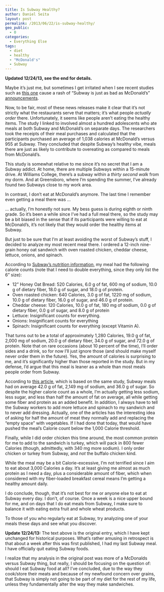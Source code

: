 ```yaml
---
title: Is Subway Healthy?
author: Daniel Seita
layout: post
permalink: /2013/06/22/is-subway-healthy/
geo_public:
  - 0
categories:
  - Everything Else
tags:
  - diet
  - healthy
  - "McDonald's"
  - Subway
---
```

**Updated 12/24/13, see the end for details.**

Maybe it&#8217;s just me, but sometimes I get irritated when I see recent studies such as [this
one][1] cause a rash of &#8220;Subway is just as bad as McDonald&#8217;s&#8221;
[announcements][2].

Now, to be fair, most of these news releases make it clear that it&#8217;s not strictly what the
restaurants serve that matters; it&#8217;s what people *actually order* there. Unfortunately, it
seems like people aren&#8217;t eating the healthy items. The study I linked to involved almost a
hundred adolescents who ate meals at both Subway and McDonald&#8217;s on separate days. The
researchers took the receipts of their meal purchases and calculated that the participants purchased
an average of 1,038 calories at McDonald&#8217;s versus 955 at Subway. They concluded that despite
Subway&#8217;s healthy vibe, meals there are just as likely to contribute to overeating as compared
to meals from McDonald&#8217;s.

<!--more-->

This study is somewhat relative to me since it&#8217;s no secret that I am a Subway addict. At home,
there are multiple Subways within a 15-minute drive. At Williams College, there&#8217;s a subway
within a *thirty second walk* from my dorm. And at Greensboro, where I&#8217;m spending the
summer, I&#8217;ve already found two Subways close to my work area.

In contrast, I don&#8217;t eat at McDonald&#8217;s anymore. The last time I remember even getting a
meal there was &#8230;

&#8230; actually, I&#8217;m honestly not sure. My bess guess is during eighth or ninth grade. So
it&#8217;s been a while since I&#8217;ve had a full meal there, so the study may be a bit biased in
the sense that if its participants were willing to eat at McDonald&#8217;s, it&#8217;s not likely
that they would order the healthy items at Subway.

But just to be sure that I&#8217;m at least avoiding the worst of Subway&#8217;s stuff, I decided to analyze my most recent meal there. I ordered a 12-inch nine-grain honey oat sandwich with oven roasted chicken, cheddar cheese, lettuce, onions, and spinach.

According to [Subway&#8217;s nutrition information][3], my meal had the following calorie counts (note that I need to double everything, since they only list the 6&#8221; size):

  * 12&#8221; Honey Oat Bread: 520 Calories, 6.0 g of fat, 600 mg of sodium, 10.0 g of dietary fiber, 18.0 g of sugar, and 18.0 g of protein.
  * Oven roasted chicken: 640 Calories, 3.0 g of fat, 1220 mg of sodium, 10.0 g of dietary fiber, 16.0 g of sugar, and 46.0 g of protein.
  * Cheddar cheese: 120 Calories, 10.0 g of fat, 180 mg of sodium, 0.0 g of dietary fiber, 0.0 g of sugar, and 8.0 g of protein
  * Lettuce: Insignificant counts for everything.
  * Onions: Insignificant counts for everything
  * Spinach: Insignificant counts for everything (except Vitamin A).

That turns out to be a total of approximately 1,280 Calories, 19.0 g of fat, 2,000 mg of sodium, 20.0 g of dietary fiber, 34.0 g of sugar, and 72.0 g of protein. Note that on rare occasions (about 10 percent of the time), I&#8217;ll order sides and a drink, so for now I&#8217;ll just ignore those (and should make myself never order them in the future). Yes, the amount of calories is surprising to me, and it&#8217;s significantly higher than those reported in the study. But in my defense, I&#8217;d argue that this meal is leaner as a whole than most meals people order from Subway.

According to [this article][4], which is based on the same study, Subway meals had on average 42.0 g of fat, 2,149 mg of sodium, and 36.0 g of sugar. So despite the higher calorie count as a whole, I&#8217;m actually getting less sodium, less sugar, and less than half the amount of fat on average, all while getting some fiber and protein as an added benefit. In addition, I always have to tell the Subway workers to add more lettuce and spinach to my sandwich and to never add dressing. Actually, one of the articles has the interesting idea of asking for half the amount of meat they normally add and replacing the &#8220;empty space&#8221; with vegetables. If I had done that today, that would have pushed the meal&#8217;s Calorie count below the 1,000 Calorie threshold.

Finally, while I did order chicken this time around, the most common protein for me to add to the sandwich is turkey, which will pack in 800 fewer Calories (though, admittedly, with 340 mg more sodium). I only order chicken or turkey from Subway, and *not* the buffalo chicken kind.

While the meal may be a bit Calorie-excessive, I&#8217;m not terrified since I aim to eat about 3,000 Calories a day. It&#8217;s at least giving me almost as much protein as I need a day, plus a considerable amount of fiber, which when considered with my fiber-loaded breakfast cereal means I&#8217;m getting a healthy amount daily.

I do conclude, though, that it&#8217;s not best for me or anyone else to eat at Subway every day. I don&#8217;t, of course. Once a week is a nice upper bound for me, and on days that I do eat meals from Subway, I make sure to balance it with eating extra fruit and whole wheat products.

To those of you who regularly eat at Subway, try analyzing one of your meals these days and see what you discover.

**Update 12/24/13:** The text above is the original entry, which I have kept unchanged for
historical purposes. What&#8217;s rather amusing in retrospect is that about a week after this was
first published, I had my last Subway meal. I have officially quit eating Subway foods.

I realize that my analysis in the original post was more of a McDonalds versus Subway thing, but
really, I should be focusing on the question of: should I eat Subway food at all? I&#8217;ve
concluded, due to the way they cook/store their meats and because of my newfound concern over
grains, that Subway is simply not going to be part of my diet for the rest of my life, unless they
fundamentally alter the way they make sandwiches.

 [1]: http://www.ncbi.nlm.nih.gov/pubmed/23660412
 [2]: http://news.yahoo.com/breaking-subway-just-unhealthy-mcdonald-185710202.html
 [3]: http://www.subway.com/nutrition/nutritionlist.aspx
 [4]: http://www.rwjf.org/en/about-rwjf/newsroom/newsroom-content/2013/05/is-subway-healthier-than-mcdonalds-.html
